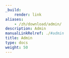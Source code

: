 ```yaml
---
_build:
    render: link
aliases:
    - /zh/download/admin/
description: Admin
manualLinkRelref: ./#admin
title: Admin
type: docs
weight: 50
---
```

